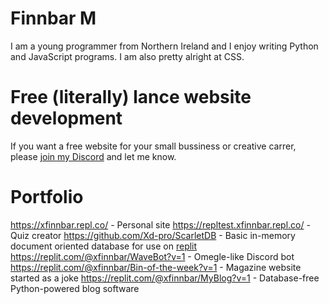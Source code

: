 # Finnbar M
I am a young programmer from Northern Ireland and I enjoy writing Python and JavaScript programs. I am also pretty alright at CSS.
# Free (literally) lance website development
If you want a free website for your small bussiness or creative carrer, please [join my Discord](https://discord.gg/AZnnwqFs5B) and let me know.
# Portfolio
https://xfinnbar.repl.co/ - Personal site
https://repltest.xfinnbar.repl.co/ - Quiz creator
https://github.com/Xd-pro/ScarletDB - Basic in-memory document oriented database for use on [replit](https://replit.com)
https://replit.com/@xfinnbar/WaveBot?v=1 - Omegle-like Discord bot
https://replit.com/@xfinnbar/Bin-of-the-week?v=1 - Magazine website started as a joke
https://replit.com/@xfinnbar/MyBlog?v=1 - Database-free Python-powered blog software
